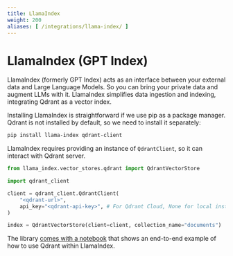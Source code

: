 ```yaml
---
title: LlamaIndex
weight: 200
aliases: [ /integrations/llama-index/ ]
---
```


# LlamaIndex (GPT Index)

LlamaIndex (formerly GPT Index) acts as an interface between your external data and Large Language Models. So you can bring your 
private data and augment LLMs with it. LlamaIndex simplifies data ingestion and indexing, integrating Qdrant as a vector index.

Installing LlamaIndex is straightforward if we use pip as a package manager. Qdrant is not installed by default, so we need to 
install it separately:

```bash
pip install llama-index qdrant-client
```

LlamaIndex requires providing an instance of `QdrantClient`, so it can interact with Qdrant server.

```python
from llama_index.vector_stores.qdrant import QdrantVectorStore

import qdrant_client

client = qdrant_client.QdrantClient(
    "<qdrant-url>",
    api_key="<qdrant-api-key>", # For Qdrant Cloud, None for local instance
)

index = QdrantVectorStore(client=client, collection_name="documents")
```

The library [comes with a notebook](https://github.com/jerryjliu/llama_index/blob/main/docs/examples/vector_stores/QdrantIndexDemo.ipynb) 
that shows an end-to-end example of how to use Qdrant within LlamaIndex.